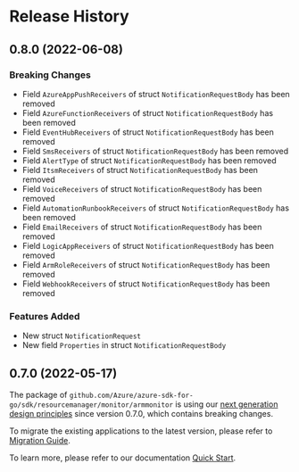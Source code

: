 # Release History

## 0.8.0 (2022-06-08)
### Breaking Changes

- Field `AzureAppPushReceivers` of struct `NotificationRequestBody` has been removed
- Field `AzureFunctionReceivers` of struct `NotificationRequestBody` has been removed
- Field `EventHubReceivers` of struct `NotificationRequestBody` has been removed
- Field `SmsReceivers` of struct `NotificationRequestBody` has been removed
- Field `AlertType` of struct `NotificationRequestBody` has been removed
- Field `ItsmReceivers` of struct `NotificationRequestBody` has been removed
- Field `VoiceReceivers` of struct `NotificationRequestBody` has been removed
- Field `AutomationRunbookReceivers` of struct `NotificationRequestBody` has been removed
- Field `EmailReceivers` of struct `NotificationRequestBody` has been removed
- Field `LogicAppReceivers` of struct `NotificationRequestBody` has been removed
- Field `ArmRoleReceivers` of struct `NotificationRequestBody` has been removed
- Field `WebhookReceivers` of struct `NotificationRequestBody` has been removed

### Features Added

- New struct `NotificationRequest`
- New field `Properties` in struct `NotificationRequestBody`


## 0.7.0 (2022-05-17)

The package of `github.com/Azure/azure-sdk-for-go/sdk/resourcemanager/monitor/armmonitor` is using our [next generation design principles](https://azure.github.io/azure-sdk/general_introduction.html) since version 0.7.0, which contains breaking changes.

To migrate the existing applications to the latest version, please refer to [Migration Guide](https://aka.ms/azsdk/go/mgmt/migration).

To learn more, please refer to our documentation [Quick Start](https://aka.ms/azsdk/go/mgmt).